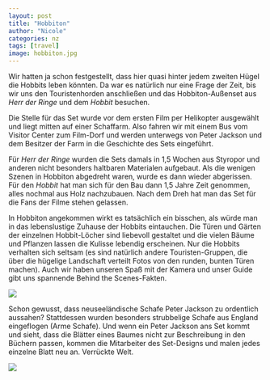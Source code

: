 ```yaml
---
layout: post
title: "Hobbiton"
author: "Nicole"
categories: nz
tags: [travel]
image: hobbiton.jpg
---
```

Wir hatten ja schon festgestellt, dass hier quasi hinter jedem zweiten Hügel die Hobbits leben könnten. Da war es natürlich nur eine Frage der Zeit, bis wir uns den Touristenhorden anschließen und das Hobbiton-Außenset aus *Herr der Ringe* und dem *Hobbit* besuchen.

Die Stelle für das Set wurde vor dem ersten Film per Helikopter ausgewählt und liegt mitten auf einer Schaffarm. Also fahren wir mit einem Bus vom Visitor Center zum Film-Dorf und werden unterwegs von Peter Jackson und dem Besitzer der Farm in die Geschichte des Sets eingeführt.

Für *Herr der Ringe* wurden die Sets damals in 1,5 Wochen aus Styropor und anderen nicht besonders haltbaren Materialen aufgebaut. Als die wenigen Szenen in Hobbiton abgedreht waren, wurde es dann wieder abgerissen. Für den *Hobbit* hat man sich für den Bau dann 1,5 Jahre Zeit genommen, alles nochmal aus Holz nachzubauen. Nach dem Dreh hat man das Set für die Fans der Filme stehen gelassen.

In Hobbiton angekommen wirkt es tatsächlich ein bisschen, als würde man in das lebenslustige Zuhause der Hobbits eintauchen. Die Türen und Gärten der einzelnen Hobbit-Löcher sind liebevoll gestaltet und die vielen Bäume und Pflanzen lassen die Kulisse lebendig erscheinen. Nur die Hobbits verhalten sich seltsam (es sind natürlich andere Touristen-Gruppen, die über die hügelige Landschaft verteilt Fotos von den runden, bunten Türen machen). Auch wir haben unseren Spaß mit der Kamera und unser Guide gibt uns spannende Behind the Scenes-Fakten.

![](/assets/img/nz/hobbiton.jpg)

Schon gewusst, dass neuseeländische Schafe Peter Jackson zu ordentlich aussahen? Stattdessen wurden besonders strubbelige Schafe aus England eingeflogen (Arme Schafe). Und wenn ein Peter Jackson ans Set kommt und sieht, dass die Blätter eines Baumes nicht zur Beschreibung in den Büchern passen, kommen die Mitarbeiter des Set-Designs und malen jedes einzelne Blatt neu an. Verrückte Welt.

![](/assets/img/nz/hobbiton2.jpg)
